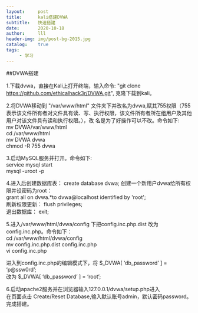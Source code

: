 ```yaml
---
layout:     post
title:      kali搭建DVWA
subtitle:   快速搭建
date:       2020-10-18
author:     lll
header-img: img/post-bg-2015.jpg
catalog:    true
tags:
     - 学习
---
```


##DVWA搭建

1.下载dvwa，直接在Kali上打开终端，输入命令: "git clone https://github.com/ethicalhack3r/DVWA.git", 克隆下载到kali。

2.将DVWA移动到 "/var/www/html" 文件夹下并改名为dvwa,赋其755权限（755表示该文件所有者对文件具有读、写、执行权限，该文件所有者所在组用户及其他用户对该文件具有读和执行权限。），改
名是为了好操作可以不改。命令如下:<br>
    mv DVWA/var/www/html<br>
    cd /var/www/html<br>
    mv DVWA dvwa<br>
    chmod -R 755 dvwa
   
3.启动MySQL服务并打开。命令如下:<br>
    service mysql start<br>
    mysql -uroot -p
    
4.进入后创建数据库表：  create database dvwa;
 创建一个新用户dvwa给所有权限并设密码为root：<br>grant all on dvwa.*to dvwa@localhost identified by 'root';<br>
 刷新权限更新： flush privileges;<br>
 退出数据库：   exit;
                          
5.进入/var/www/html/dvwa/config 下把config.inc.php.dist 改为 config.inc.php。命令如下：<br>
    cd /var/www/html/dvwa/config<br>
    mv config.inc.php.dist config.inc.php<br>
    vi config.inc.php
    
进入到config.inc.php的编辑模式下，将 $_DVWA[ ‘db_password’ ] = ‘p@ssw0rd’;<br>
                               改为   $_DVWA[ ‘db_password’ ] = ‘root’;
                               
6.启动apache2服务并在浏览器输入127.0.0.1/dvwa/setup.php进入<br>
在页面点击 Create/Reset Database,输入默认账号admin，默认密码password。完成搭建。

 
